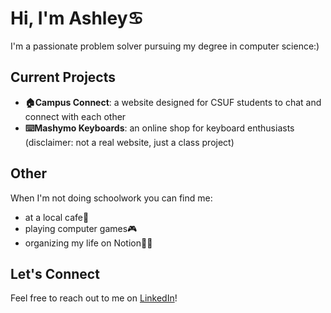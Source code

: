 # Hi, I'm Ashley:cancer:

I'm a passionate problem solver pursuing my degree in computer science:)

## Current Projects
- **:house:Campus Connect**: a website designed for CSUF students to chat and connect with each other
- **:keyboard:Mashymo Keyboards**: an online shop for keyboard enthusiasts (disclaimer: not a real website, just a class project)

## Other
When I'm not doing schoolwork you can find me:
- at a local cafe:tea:
- playing computer games:video_game:
- organizing my life on Notion:face_with_spiral_eyes:


## Let's Connect
Feel free to reach out to me on [LinkedIn](https://www.linkedin.com/in/ashleykuewa/)! 
<!--
**ashleykuewa/ashleykuewa** is a ✨ _special_ ✨ repository because its `README.md` (this file) appears on your GitHub profile.

Here are some ideas to get you started:

- 🔭 I’m currently working on ...
- 🌱 I’m currently learning ...
- 👯 I’m looking to collaborate on ...
- 🤔 I’m looking for help with ...
- 💬 Ask me about ...
- 📫 How to reach me: ...
- 😄 Pronouns: ...
- ⚡ Fun fact: ...
-->
